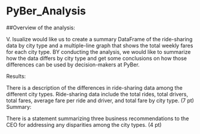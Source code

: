 # PyBer_Analysis

##Overview of the analysis:

V. Isualize would like us to create a summary DataFrame of the ride-sharing data by city type and a multiple-line graph that shows the total weekly fares for each city type. BY conducting the analysis, we would like to summarize how the data differs by city type and get some conclusions on how those differences can be used by decision-makers at PyBer.

Results:

There is a description of the differences in ride-sharing data among the different city types. Ride-sharing data include the total rides, total drivers, total fares, average fare per ride and driver, and total fare by city type. (7 pt)
Summary:

There is a statement summarizing three business recommendations to the CEO for addressing any disparities among the city types. (4 pt)
